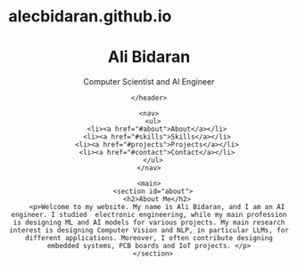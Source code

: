 # alecbidaran.github.io
<html lang="en">

  <head>
    <meta charset="UTF-8">
    <meta name="viewport" content="width=device-width, initial-scale=1.0">
    <script src="https://kit.fontawesome.com/f2b0adb5d7.js" crossorigin="anonymous"></script>
    <script
	type="module"
	src="https://gradio.s3-us-west-2.amazonaws.com/4.25.0/gradio.js"
></script>
    <title> Ali Bidaran - Website</title>
    <link rel="stylesheet" href="style.css">
  </head>

  <body>
    <header>
     <div class="hero-image">
       <div class="hero-text">
         <h1>Ali Bidaran</h1>
      <p class="title">Computer Scientist and AI Engineer</p>
       </div>
     </div>
      
    </header>

    <nav>
      <ul>
        <li><a href="#about">About</a></li>
        <li><a href="#skills">Skills</a></li>
        <li><a href="#projects">Projects</a></li>
        <li><a href="#contact">Contact</a></li>
      </ul>
    </nav>

    <main>
      <section id="about">
        <h2>About Me</h2>
        <p>Welcome to my website. My name is Ali Bidaran, and I am an AI engineer. I studied  electronic engineering, while my main profession is designing ML and AI models for various projects. My main research interest is designing Computer Vision and NLP, in particular LLMs, for different applications. Moreover, I often contribute designing embedded systems, PCB boards and IoT projects. </p>
      </section>
